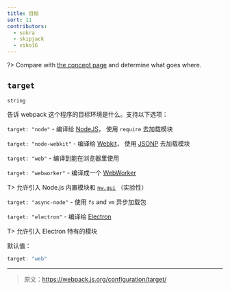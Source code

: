 ```yaml
---
title: 目标
sort: 11
contributors:
  - sokra
  - skipjack
  - viko16
---
```


?> Compare with [the concept page](/concepts/targets) and determine what goes where.

## `target`

`string`

告诉 webpack 这个程序的目标环境是什么。支持以下选项：

`target: "node"` - 编译给 [NodeJS](https://nodejs.org/en/)， 使用 `require` 去加载模块

`target: "node-webkit"` - 编译给 [Webkit](https://webkit.org/)， 使用 [JSONP](https://sacha.me/articles/jsonp-demystified/) 去加载模块

`target: "web"` - 编译到能在浏览器里使用

`target: "webworker"` - 编译成一个 [WebWorker](https://developer.mozilla.org/en-US/docs/Web/API/Web_Workers_API)


T> 允许引入 Node.js 内置模块和 [`nw.gui`](http://docs.nwjs.io/en/latest/) （实验性）

`target: "async-node"` - 使用 `fs` and `vm` 异步加载包

`target: "electron"` - 编译给 [Electron](http://electron.atom.io/)

T> 允许引入 Electron 特有的模块

默认值：

```js
target: "web"
```

***

> 原文：https://webpack.js.org/configuration/target/